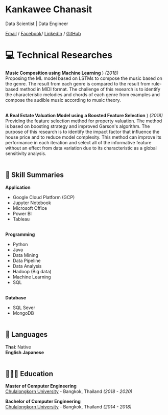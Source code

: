 # Kankawee Chanasit

Data Scientist | Data Engineer <br>

[Email](mailto:kankawee.ch@gmail.com) / [Facebook](https://www.facebook.com/k.kankawee)/ [LinkedIn](https://www.linkedin.com/in/kankawee-chanasit-a4b715194/) / [GitHub](https://github.com/Zosmex/)

# 💻 Technical Researches

**Music Composition using Machine Learning** ) _(2018)_ <br>
  Proposing the ML model based on LSTMs to compose the music based on the genre. The result from each genre is compared to the result from rule-based method in MIDI format. The challenge of this research is to identify the characteristic melodies and chords of each genre from examples and compose the audible music according to music theory.
  <br><br>
  
**A Real Estate Valuation Model using a Boosted Feature Selection** ) _(2018)_ <br>
  Providing the feature selection method for property valuation. The method is based on boosting strategy and improved Garson's algorithm. The purpose of this research is to identify the impact factor that influence the house price and to reduce model complexity. This method can improve its performance in each iteration and select all of the informative feature without an effect from data variation due to its characteristic as a global sensitivity analysis.
  <br><br>

## 📌 Skill Summaries

**Application** <br>
  - Google Cloud Platform (GCP)
  - Jupyter Notebook
  - Microsoft Office
  - Power BI
  - Tableau
  <br><br>

**Programming** <br>
  - Python
  - Java
  - Data Mining
  - Data Pipeline
  - Data Analysis
  - Hadoop (Big data)
  - Machine Learning 
  - SQL
  <br><br>
  
**Database** <br>
  - SQL Sever
  - MongoDB
  <br><br>

## 💬 Languages

**Thai**: Native <br>
**English**
**Japanese**
<br><br>

## 👩🏼‍🎓 Education

**Master of Computer Engineering** <br>
[Chulalongkorn University](https://www.chula.ac.th/) - Bangkok, Thailand _(2018 - 2020)_

**Bachelor of Computer Engineering** <br>
[Chulalongkorn University](https://www.chula.ac.th/) - Bangkok, Thailand _(2014 - 2018)_


